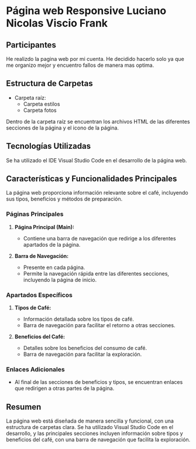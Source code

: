 # Página web Responsive Luciano Nicolas Viscio Frank

## Participantes

He realizdo la pagina web por mi cuenta. He decidido hacerlo solo ya que me organizo mejor y encuentro fallos de manera mas optima.

## Estructura de Carpetas
- Carpeta raíz:
  - Carpeta estilos
  - Carpeta fotos

Dentro de la carpeta raíz se encuentran los archivos HTML de las diferentes secciones de la página y el icono de la página.

## Tecnologías Utilizadas
Se ha utilizado el IDE Visual Studio Code en el desarrollo de la página web.

## Características y Funcionalidades Principales

La página web proporciona información relevante sobre el café, incluyendo sus tipos, beneficios y métodos de preparación.

### Páginas Principales

1. **Página Principal (Main):**
   - Contiene una barra de navegación que redirige a los diferentes apartados de la página.

2. **Barra de Navegación:**
   - Presente en cada página.
   - Permite la navegación rápida entre las diferentes secciones, incluyendo la página de inicio.

### Apartados Específicos

1. **Tipos de Café:**
   - Información detallada sobre los tipos de café.
   - Barra de navegación para facilitar el retorno a otras secciones.

2. **Beneficios del Café:**
   - Detalles sobre los beneficios del consumo de café.
   - Barra de navegación para facilitar la exploración.

### Enlaces Adicionales

- Al final de las secciones de beneficios y tipos, se encuentran enlaces que redirigen a otras partes de la página.

## Resumen

La página web está diseñada de manera sencilla y funcional, con una estructura de carpetas clara. Se ha utilizado Visual Studio Code en el desarrollo, y las principales secciones incluyen información sobre tipos y beneficios del café, con una barra de navegación que facilita la exploración.
